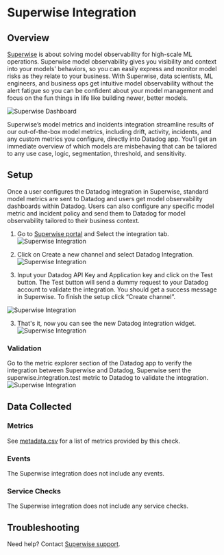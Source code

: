 # Superwise Integration

## Overview
[Superwise][1]  is about solving model observability for high-scale ML operations.
Superwise model observability gives you visibility and context into your models' behaviors, so you can easily express and monitor model risks as they relate to your business. With Superwise, data scientists, ML engineers, and business ops get intuitive model observability without the alert fatigue so you can be confident about your model management and focus on the fun things in life like building newer, better models.  
    

![Superwise Dashboard]( https://raw.githubusercontent.com/DataDog/integrations-extras/master/superwise/images/5.png)  

Superwise’s model metrics and incidents integration streamline results of our out-of-the-box model metrics, including drift, activity, incidents, and any custom metrics you configure, directly into Datadog app. You’ll get an immediate overview of which models are misbehaving that can be tailored to any use case, logic, segmentation, threshold, and sensitivity.


## Setup

Once a user configures the Datadog integration in Superwise, standard model metrics are sent to Datadog and users get model observability dashboards within Datadog. Users can also configure any specific model metric and incident policy and send them to Datadog for model observability tailored to their business context.

1. Go to [Superwise portal][2] and Select the integration tab.
![Superwise Integration]( https://raw.githubusercontent.com/DataDog/integrations-extras/master/superwise/images/1.png)

2. Click on Create a new channel and select Datadog Integration.
![Superwise Integration]( https://raw.githubusercontent.com/DataDog/integrations-extras/master/superwise/images/2.png)

3. Input your Datadog API Key and Application key and click on the Test button. The Test button will send a dummy request to your Datadog account to validate the integration. You should get a success message in Superwise. To finish the setup click “Create channel”.

![Superwise Integration]( https://raw.githubusercontent.com/DataDog/integrations-extras/master/superwise/images/6.png)

3. That's it, now you can see the new Datadog integration widget.
![Superwise Integration]( https://raw.githubusercontent.com/DataDog/integrations-extras/master/superwise/images/3.png)

 ### Validation
Go to the metric explorer section of the Datadog app to verify the integration between Superwise and Datadog,
Superwise sent the superwise.integration.test metric to Datadog to validate the integration.  
![Superwise Integration]( https://raw.githubusercontent.com/DataDog/integrations-extras/master/superwise/images/4.png)   

## Data Collected

### Metrics

See [metadata.csv][3] for a list of metrics provided by this check.

### Events

The Superwise integration does not include any events.

### Service Checks

The Superwise integration does not include any service checks.

## Troubleshooting

Need help? Contact [Superwise support][4].


[1]: https://www.superwise.ai/
[2]: https://portal.superwise.ai/
[3]: https://github.com/DataDog/integrations-core/blob/master/check/metadata.csv
[4]: https://docs.superwise.ai
